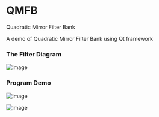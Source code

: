 # QMFB
Quadratic Mirror Filter Bank

A demo of Quadratic Mirror Filter Bank using Qt framework 

### The Filter Diagram 
![image](https://user-images.githubusercontent.com/62745203/162983647-95443de3-600e-4e75-8bc5-aa6daa5c510f.png)


### Program Demo
![image](https://user-images.githubusercontent.com/62745203/162983755-545c3294-cffa-4bcd-b8d1-9a19f345f98f.png)

![image](https://user-images.githubusercontent.com/62745203/162983811-f52c65b2-1b7a-4f9e-839b-8be0c3bc727d.png)
